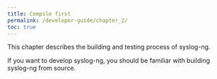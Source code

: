 ```yaml
---
title: Compile first
permalink: /developer-guide/chapter_2/
toc: true
---
```


This chapter describes the building and testing process of syslog-ng.

If you want to develop syslog-ng, you should be familiar with building syslog-ng
from source.

